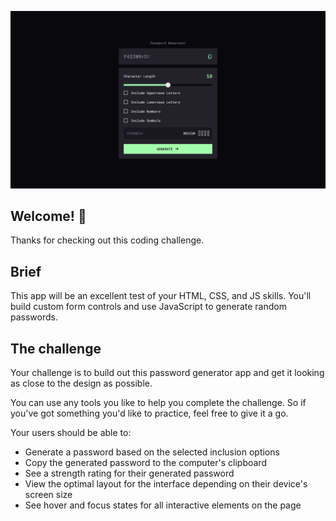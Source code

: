 ![Design preview for the Password Generator Component coding challenge](./assets/component-preview.png)

## Welcome! 👋

Thanks for checking out this coding challenge.

## Brief

This app will be an excellent test of your HTML, CSS, and JS skills. You'll build custom form controls and use JavaScript to generate random passwords.

## The challenge

Your challenge is to build out this password generator app and get it looking as close to the design as possible.

You can use any tools you like to help you complete the challenge. So if you've got something you'd like to practice, feel free to give it a go.

Your users should be able to:

- Generate a password based on the selected inclusion options
- Copy the generated password to the computer's clipboard
- See a strength rating for their generated password
- View the optimal layout for the interface depending on their device's screen size
- See hover and focus states for all interactive elements on the page